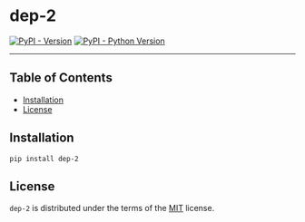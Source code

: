 # dep-2

[![PyPI - Version](https://img.shields.io/pypi/v/dep-2.svg)](https://pypi.org/project/dep-2)
[![PyPI - Python Version](https://img.shields.io/pypi/pyversions/dep-2.svg)](https://pypi.org/project/dep-2)

-----

## Table of Contents

- [Installation](#installation)
- [License](#license)

## Installation

```console
pip install dep-2
```

## License

`dep-2` is distributed under the terms of the [MIT](https://spdx.org/licenses/MIT.html) license.
